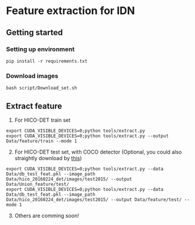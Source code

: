 # Feature extraction for IDN

## Getting started

### Setting up environment

```shell
pip install -r requirements.txt
```

### Download images

```shell
bash script/Download_set.sh
```

## Extract feature

1. For HICO-DET train set

```shell
export CUDA_VISIBLE_DEVICES=0;python tools/extract.py
export CUDA_VISIBLE_DEVICES=0;python tools/extract.py --output Data/feature/train --mode 1
```

2. For HICO-DET test set, with COCO detector (Optional, you could also straightly download by [this](https://github.com/DirtyHarryLYL/HAKE-Action-Torch/tree/IDN-(Integrating-Decomposing-Network)#download-data))

```shell
export CUDA_VISIBLE_DEVICES=0;python tools/extract.py --data Data/db_test_feat.pkl --image_path Data/hico_20160224_det/images/test2015/ --output Data/Union_feature/test/
export CUDA_VISIBLE_DEVICES=0;python tools/extract.py --data Data/db_test_feat.pkl --image_path Data/hico_20160224_det/images/test2015/ --output Data/feature/test/ --mode 1
```

3. Others are comming soon!
